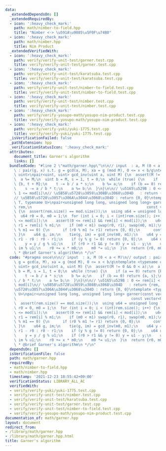 ```yaml
---
data:
  _extendedDependsOn: []
  _extendedRequiredBy:
  - icon: ':heavy_check_mark:'
    path: math/nimber-to-field.hpp
    title: "Nimber <-> \u591A\u9805\u5F0F\u74B0"
  - icon: ':heavy_check_mark:'
    path: math/nimber.hpp
    title: Nim Product
  _extendedVerifiedWith:
  - icon: ':heavy_check_mark:'
    path: verify/verify-unit-test/garner.test.cpp
    title: verify/verify-unit-test/garner.test.cpp
  - icon: ':heavy_check_mark:'
    path: verify/verify-unit-test/karatsuba.test.cpp
    title: verify/verify-unit-test/karatsuba.test.cpp
  - icon: ':heavy_check_mark:'
    path: verify/verify-unit-test/nimber-to-field.test.cpp
    title: verify/verify-unit-test/nimber-to-field.test.cpp
  - icon: ':heavy_check_mark:'
    path: verify/verify-unit-test/nimber.test.cpp
    title: verify/verify-unit-test/nimber.test.cpp
  - icon: ':heavy_check_mark:'
    path: verify/verify-yosupo-math/yosupo-nim-product.test.cpp
    title: verify/verify-yosupo-math/yosupo-nim-product.test.cpp
  - icon: ':heavy_check_mark:'
    path: verify/verify-yuki/yuki-1775.test.cpp
    title: verify/verify-yuki/yuki-1775.test.cpp
  _isVerificationFailed: false
  _pathExtension: hpp
  _verificationStatusIcon: ':heavy_check_mark:'
  attributes:
    document_title: Garner's algorithm
    links: []
  bundledCode: "#line 2 \"math/garner.hpp\"\n\n// input  : a, M (0 < a < M)\n// output\
    \ : pair(g, x) s.t. g = gcd(a, M), xa = g (mod M), 0 <= x < b/g\ntemplate <typename\
    \ uint>\npair<uint, uint> gcd_inv(uint a, uint M) {\n  assert(M != 0 && 0 < a);\n\
    \  a %= M;\n  uint b = M, s = 1, t = 0;\n  while (true) {\n    if (a == 0) return\
    \ {b, t + M};\n    t -= b / a * s;\n    b %= a;\n    if (b == 0) return {a, s};\n\
    \    s -= a / b * t;\n    a %= b;\n  }\n}\n\n// \u5165\u529B : 0 <= rem[i] < mod[i],\
    \ 1 <= mod[i]\n// \u5B58\u5728\u3059\u308B\u3068\u304D   : return {rem, mod}\n\
    // \u5B58\u5728\u3057\u306A\u3044\u3068\u304D : return {0, 0}\ntemplate <typename\
    \ T, typename U>\npair<unsigned long long, unsigned long long> garner(const vector<T>&\
    \ rem,\n                                                    const vector<U>& mod)\
    \ {\n  assert(rem.size() == mod.size());\n  using u64 = unsigned long long;\n\
    \  u64 r0 = 0, m0 = 1;\n  for (int i = 0; i < (int)rem.size(); i++) {\n    assert(1\
    \ <= mod[i]);\n    assert(0 <= rem[i] && rem[i] < mod[i]);\n    u64 m1 = mod[i],\
    \ r1 = rem[i] % m1;\n    if (m0 < m1) swap(r0, r1), swap(m0, m1);\n    if (m0\
    \ % m1 == 0) {\n      if (r0 % m1 != r1) return {0, 0};\n      continue;\n   \
    \ }\n    u64 g, im;\n    tie(g, im) = gcd_inv(m0, m1);\n    u64 y = r0 < r1 ?\
    \ r1 - r0 : r0 - r1;\n    if (y % g != 0) return {0, 0};\n    u64 u1 = m1 / g;\n\
    \    y = y / g % u1;\n    if (r0 > r1 && y != 0) y = u1 - y;\n    u64 x = y *\
    \ im % u1;\n    r0 += x * m0;\n    m0 *= u1;\n  }\n  return {r0, m0};\n}\n\n/**\n\
    \ * @brief Garner's algorithm\n */\n"
  code: "#pragma once\n\n// input  : a, M (0 < a < M)\n// output : pair(g, x) s.t.\
    \ g = gcd(a, M), xa = g (mod M), 0 <= x < b/g\ntemplate <typename uint>\npair<uint,\
    \ uint> gcd_inv(uint a, uint M) {\n  assert(M != 0 && 0 < a);\n  a %= M;\n  uint\
    \ b = M, s = 1, t = 0;\n  while (true) {\n    if (a == 0) return {b, t + M};\n\
    \    t -= b / a * s;\n    b %= a;\n    if (b == 0) return {a, s};\n    s -= a\
    \ / b * t;\n    a %= b;\n  }\n}\n\n// \u5165\u529B : 0 <= rem[i] < mod[i], 1 <=\
    \ mod[i]\n// \u5B58\u5728\u3059\u308B\u3068\u304D   : return {rem, mod}\n// \u5B58\
    \u5728\u3057\u306A\u3044\u3068\u304D : return {0, 0}\ntemplate <typename T, typename\
    \ U>\npair<unsigned long long, unsigned long long> garner(const vector<T>& rem,\n\
    \                                                    const vector<U>& mod) {\n\
    \  assert(rem.size() == mod.size());\n  using u64 = unsigned long long;\n  u64\
    \ r0 = 0, m0 = 1;\n  for (int i = 0; i < (int)rem.size(); i++) {\n    assert(1\
    \ <= mod[i]);\n    assert(0 <= rem[i] && rem[i] < mod[i]);\n    u64 m1 = mod[i],\
    \ r1 = rem[i] % m1;\n    if (m0 < m1) swap(r0, r1), swap(m0, m1);\n    if (m0\
    \ % m1 == 0) {\n      if (r0 % m1 != r1) return {0, 0};\n      continue;\n   \
    \ }\n    u64 g, im;\n    tie(g, im) = gcd_inv(m0, m1);\n    u64 y = r0 < r1 ?\
    \ r1 - r0 : r0 - r1;\n    if (y % g != 0) return {0, 0};\n    u64 u1 = m1 / g;\n\
    \    y = y / g % u1;\n    if (r0 > r1 && y != 0) y = u1 - y;\n    u64 x = y *\
    \ im % u1;\n    r0 += x * m0;\n    m0 *= u1;\n  }\n  return {r0, m0};\n}\n\n/**\n\
    \ * @brief Garner's algorithm\n */\n"
  dependsOn: []
  isVerificationFile: false
  path: math/garner.hpp
  requiredBy:
  - math/nimber-to-field.hpp
  - math/nimber.hpp
  timestamp: '2021-12-23 18:55:42+09:00'
  verificationStatus: LIBRARY_ALL_AC
  verifiedWith:
  - verify/verify-yuki/yuki-1775.test.cpp
  - verify/verify-unit-test/nimber.test.cpp
  - verify/verify-unit-test/karatsuba.test.cpp
  - verify/verify-unit-test/garner.test.cpp
  - verify/verify-unit-test/nimber-to-field.test.cpp
  - verify/verify-yosupo-math/yosupo-nim-product.test.cpp
documentation_of: math/garner.hpp
layout: document
redirect_from:
- /library/math/garner.hpp
- /library/math/garner.hpp.html
title: Garner's algorithm
---
```

